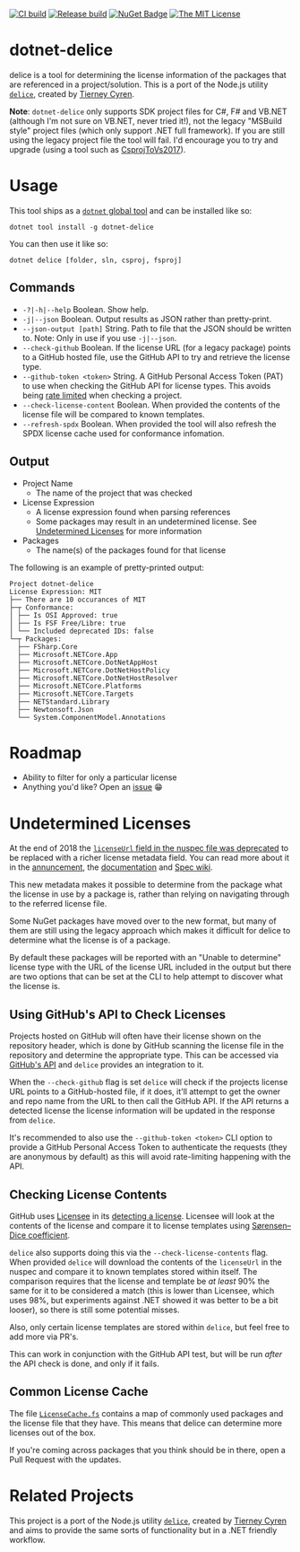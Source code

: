 [![CI build](https://github.com/aaronpowell/dotnet-delice/actions/workflows/ci.yml/badge.svg)](https://github.com/aaronpowell/dotnet-delice/actions/workflows/ci.yml) [![Release build](https://github.com/aaronpowell/dotnet-delice/actions/workflows/release.yml/badge.svg)](https://github.com/aaronpowell/dotnet-delice/actions/workflows/release.yml) [![NuGet Badge](https://buildstats.info/nuget/dotnet-delice)](https://www.nuget.org/packages/dotnet-delice) [![The MIT License](https://img.shields.io/badge/license-MIT-orange.svg?color=blue&style=flat-square)](http://opensource.org/licenses/MIT)

# dotnet-delice

delice is a tool for determining the license information of the packages that are referenced in a project/solution. This is a port of the Node.js utility [`delice`](https://github.com/cutenode/delice), created by [Tierney Cyren](https://github.com/bnb).

**Note**: `dotnet-delice` only supports SDK project files for C#, F# and VB.NET (although I'm not sure on VB.NET, never tried it!), not the legacy "MSBuild style" project files (which only support .NET full framework). If you are still using the legacy project file the tool will fail. I'd encourage you to try and upgrade (using a tool such as [CsprojToVs2017](https://github.com/hvanbakel/CsprojToVs2017)).

# Usage

This tool ships as a [`dotnet` global tool](https://docs.microsoft.com/en-us/dotnet/core/tools/global-tools?WT.mc_id=dotnetdelice-github-aapowell) and can be installed like so:

```
dotnet tool install -g dotnet-delice
```

You can then use it like so:

```
dotnet delice [folder, sln, csproj, fsproj]
```

## Commands

- `-?|-h|--help` Boolean. Show help.
- `-j|--json` Boolean. Output results as JSON rather than pretty-print.
- `--json-output [path]` String. Path to file that the JSON should be written to. Note: Only in use if you use `-j|--json`.
- `--check-github` Boolean. If the license URL (for a legacy package) points to a GitHub hosted file, use the GitHub API to try and retrieve the license type.
- `--github-token <token>` String. A GitHub Personal Access Token (PAT) to use when checking the GitHub API for license types. This avoids being [rate limited](https://developer.github.com/v3/#rate-limiting) when checking a project.
- `--check-license-content` Boolean. When provided the contents of the license file will be compared to known templates.
- `--refresh-spdx` Boolean. When provided the tool will also refresh the SPDX license cache used for conformance infomation.

## Output

- Project Name
  - The name of the project that was checked
- License Expression
  - A license expression found when parsing references
  - Some packages may result in an undetermined license. See [Undetermined Licenses](#undetermined-licenses) for more information
- Packages
  - The name(s) of the packages found for that license

The following is an example of pretty-printed output:

```
Project dotnet-delice
License Expression: MIT
├── There are 10 occurances of MIT
├─┬ Conformance:
│ ├── Is OSI Approved: true
│ ├── Is FSF Free/Libre: true
│ └── Included deprecated IDs: false
└─┬ Packages:
  ├── FSharp.Core
  ├── Microsoft.NETCore.App
  ├── Microsoft.NETCore.DotNetAppHost
  ├── Microsoft.NETCore.DotNetHostPolicy
  ├── Microsoft.NETCore.DotNetHostResolver
  ├── Microsoft.NETCore.Platforms
  ├── Microsoft.NETCore.Targets
  ├── NETStandard.Library
  ├── Newtonsoft.Json
  └── System.ComponentModel.Annotations
```

# Roadmap

- Ability to filter for only a particular license
- Anything you'd like? Open an [issue](https://github.com/aaronpowell/dotnet-delice/issues) 😁

# Undetermined Licenses

At the end of 2018 the [`licenseUrl` field in the nuspec file was deprecated](https://github.com/NuGet/Announcements/issues/32) to be replaced with a richer license metadata field. You can read more about it in the [annuncement](https://github.com/NuGet/Announcements/issues/32), the [documentation](https://docs.microsoft.com/en-us/nuget/reference/nuspec?WT.mc_id=dotnetdelice-github-aapowell#license) and [Spec wiki](https://github.com/NuGet/Home/wiki/Packaging-License-within-the-nupkg).

This new metadata makes it possible to determine from the package what the license in use by a package is, rather than relying on navigating through to the referred license file.

Some NuGet packages have moved over to the new format, but many of them are still using the legacy approach which makes it difficult for delice to determine what the license is of a package.

By default these packages will be reported with an "Unable to determine" license type with the URL of the license URL included in the output but there are two options that can be set at the CLI to help attempt to discover what the license is.

## Using GitHub's API to Check Licenses

Projects hosted on GitHub will often have their license shown on the repository header, which is done by GitHub scanning the license file in the repository and determine the appropriate type. This can be accessed via [GitHub's API](https://developer.github.com/v3/licenses/#get-the-contents-of-a-repositorys-license) and `delice` provides an integration to it.

When the `--check-github` flag is set `delice` will check if the projects license URL points to a GitHub-hosted file, if it does, it'll attempt to get the owner and repo name from the URL to then call the GitHub API. If the API returns a detected license the license information will be updated in the response from `delice`.

It's recommended to also use the `--github-token <token>` CLI option to provide a GitHub Personal Access Token to authenticate the requests (they are anonymous by default) as this will avoid rate-limiting happening with the API.

## Checking License Contents

GitHub uses [Licensee](https://licensee.github.io/licensee/) in its [detecting a license](https://help.github.com/en/articles/licensing-a-repository#detecting-a-license). Licensee will look at the contents of the license and compare it to license templates using [Sørensen–Dice coefficient](https://en.wikipedia.org/wiki/S%C3%B8rensen%E2%80%93Dice_coefficient).

`delice` also supports doing this via the `--check-license-contents` flag. When provided `delice` will download the contents of the `licenseUrl` in the nuspec and compare it to known templates stored within itself. The comparison requires that the license and template be _at least_ 90% the same for it to be considered a match (this is lower than Licensee, which uses 98%, but experiments against .NET showed it was better to be a bit looser), so there is still some potential misses.

Also, only certain license templates are stored within `delice`, but feel free to add more via PR's.

This can work in conjunction with the GitHub API test, but will be run _after_ the API check is done, and only if it fails.

## Common License Cache

The file [`LicenseCache.fs`](src/DotNetDelice.Licensing/LicenseCache.fs) contains a map of commonly used packages and the license file that they have. This means that delice can determine more licenses out of the box.

If you're coming across packages that you think should be in there, open a Pull Request with the updates.

# Related Projects

This project is a port of the Node.js utility [`delice`](https://github.com/cutenode/delice), created by [Tierney Cyren](https://github.com/bnb) and aims to provide the same sorts of functionality but in a .NET friendly workflow.
